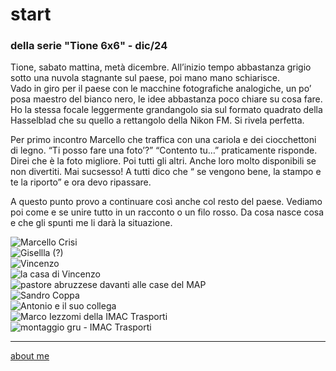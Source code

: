 # start
### della serie "Tione 6x6" - dic/24

Tione, sabato mattina, metà dicembre. All’inizio tempo abbastanza grigio sotto una nuvola stagnante sul paese, poi mano mano schiarisce.  
Vado in giro per il paese con le macchine fotografiche analogiche, un po’ posa maestro del bianco nero, le idee abbastanza poco chiare su cosa fare. Ho la stessa focale leggermente grandangolo sia sul formato quadrato della Hasselblad che su quello a rettangolo della Nikon FM. Si rivela perfetta. 

Per primo incontro Marcello che traffica con una cariola e dei ciocchettoni di legno. “Ti posso fare una foto’?” “Contento tu…” praticamente risponde. Direi che è la foto migliore. Poi tutti gli altri. Anche loro molto disponibili se non divertiti. Mai sucsesso!  A tutti dico che “ se vengono bene, la stampo e te la riporto” e ora devo ripassare. 

A questo punto provo a continuare così anche col resto del paese. Vediamo poi come e se unire tutto in un racconto o un filo rosso. Da cosa nasce cosa e che gli spunti me li darà la situazione.


![](https://cacioman.github.io/tione6x6241226pic02.jpg "Marcello Crisi")  
![](https://cacioman.github.io/tione6x6241226pic03.jpg "Gisellla (?)")  
![](https://cacioman.github.io/tione6x6241226pic04.jpg "Vincenzo")  
![](https://cacioman.github.io/tione6x6241226pic05.jpg "la casa di Vincenzo")  
![](https://cacioman.github.io/tione6x6241226pic06.jpg "pastore abruzzese davanti alle case del MAP")  
![](https://cacioman.github.io/tione6x6241226pic07.jpg "Sandro Coppa")  
![](https://cacioman.github.io/tione6x6241226pic08.jpg "Antonio e il suo collega")  
![](https://cacioman.github.io/tione6x6241226pic09.jpg "Marco Iezzomi della IMAC Trasporti")  
![](https://cacioman.github.io/tione6x6241226pic01.jpg "montaggio gru - IMAC Trasporti")  


---  
[about me](https://about.me/cacioman) 

